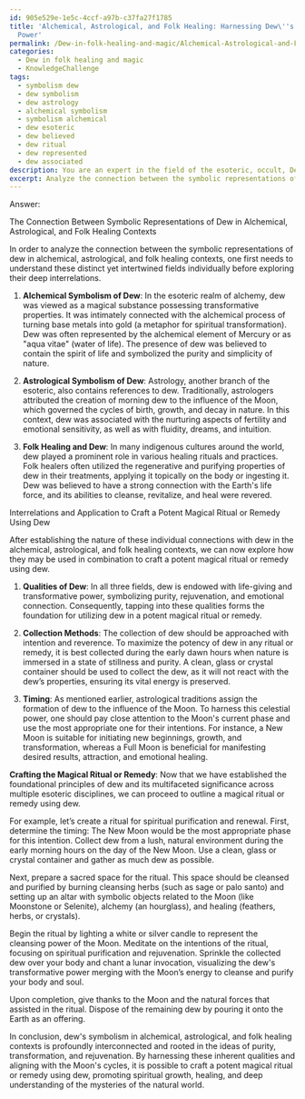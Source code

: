 ```yaml
---
id: 905e529e-1e5c-4ccf-a97b-c37fa27f1785
title: 'Alchemical, Astrological, and Folk Healing: Harnessing Dew\''s Transformative
  Power'
permalink: /Dew-in-folk-healing-and-magic/Alchemical-Astrological-and-Folk-Healing-Harnessing-Dews-Transformative-Power/
categories:
  - Dew in folk healing and magic
  - KnowledgeChallenge
tags:
  - symbolism dew
  - dew symbolism
  - dew astrology
  - alchemical symbolism
  - symbolism alchemical
  - dew esoteric
  - dew believed
  - dew ritual
  - dew represented
  - dew associated
description: You are an expert in the field of the esoteric, occult, Dew in folk healing and magic and Education. You are a writer of tests, challenges, books and deep knowledge on Dew in folk healing and magic for initiates and students to gain deep insights and understanding from. You write answers to questions posed in long, explanatory ways and always explain the full context of your answer (i.e., related concepts, formulas, examples, or history), as well as the step-by-step thinking process you take to answer the challenges. Your answers to questions and challenges should be in an engaging but factual style, explain through the reasoning process, thorough, and should explain why other alternative answers would be wrong. Summarize the key themes, ideas, and conclusions at the end.
excerpt: Analyze the connection between the symbolic representations of dew in alchemical, astrological, and folk healing contexts, and explore how these interrelated concepts can be applied to craft a potent magical ritual or remedy using dew, considering its qualities, collection methods, and timing.
---
```

Answer:

The Connection Between Symbolic Representations of Dew in Alchemical, Astrological, and Folk Healing Contexts

In order to analyze the connection between the symbolic representations of dew in alchemical, astrological, and folk healing contexts, one first needs to understand these distinct yet intertwined fields individually before exploring their deep interrelations.

1. **Alchemical Symbolism of Dew**: In the esoteric realm of alchemy, dew was viewed as a magical substance possessing transformative properties. It was intimately connected with the alchemical process of turning base metals into gold (a metaphor for spiritual transformation). Dew was often represented by the alchemical element of Mercury or as "aqua vitae" (water of life). The presence of dew was believed to contain the spirit of life and symbolized the purity and simplicity of nature.

2. **Astrological Symbolism of Dew**: Astrology, another branch of the esoteric, also contains references to dew. Traditionally, astrologers attributed the creation of morning dew to the influence of the Moon, which governed the cycles of birth, growth, and decay in nature. In this context, dew was associated with the nurturing aspects of fertility and emotional sensitivity, as well as with fluidity, dreams, and intuition.

3. **Folk Healing and Dew**: In many indigenous cultures around the world, dew played a prominent role in various healing rituals and practices. Folk healers often utilized the regenerative and purifying properties of dew in their treatments, applying it topically on the body or ingesting it. Dew was believed to have a strong connection with the Earth's life force, and its abilities to cleanse, revitalize, and heal were revered.

Interrelations and Application to Craft a Potent Magical Ritual or Remedy Using Dew

After establishing the nature of these individual connections with dew in the alchemical, astrological, and folk healing contexts, we can now explore how they may be used in combination to craft a potent magical ritual or remedy using dew.

1. **Qualities of Dew**: In all three fields, dew is endowed with life-giving and transformative power, symbolizing purity, rejuvenation, and emotional connection. Consequently, tapping into these qualities forms the foundation for utilizing dew in a potent magical ritual or remedy.

2. **Collection Methods**: The collection of dew should be approached with intention and reverence. To maximize the potency of dew in any ritual or remedy, it is best collected during the early dawn hours when nature is immersed in a state of stillness and purity. A clean, glass or crystal container should be used to collect the dew, as it will not react with the dew’s properties, ensuring its vital energy is preserved.

3. **Timing**: As mentioned earlier, astrological traditions assign the formation of dew to the influence of the Moon. To harness this celestial power, one should pay close attention to the Moon's current phase and use the most appropriate one for their intentions. For instance, a New Moon is suitable for initiating new beginnings, growth, and transformation, whereas a Full Moon is beneficial for manifesting desired results, attraction, and emotional healing.

**Crafting the Magical Ritual or Remedy**: Now that we have established the foundational principles of dew and its multifaceted significance across multiple esoteric disciplines, we can proceed to outline a magical ritual or remedy using dew.

For example, let’s create a ritual for spiritual purification and renewal. First, determine the timing: The New Moon would be the most appropriate phase for this intention. Collect dew from a lush, natural environment during the early morning hours on the day of the New Moon. Use a clean, glass or crystal container and gather as much dew as possible.

Next, prepare a sacred space for the ritual. This space should be cleansed and purified by burning cleansing herbs (such as sage or palo santo) and setting up an altar with symbolic objects related to the Moon (like Moonstone or Selenite), alchemy (an hourglass), and healing (feathers, herbs, or crystals).

Begin the ritual by lighting a white or silver candle to represent the cleansing power of the Moon. Meditate on the intentions of the ritual, focusing on spiritual purification and rejuvenation. Sprinkle the collected dew over your body and chant a lunar invocation, visualizing the dew's transformative power merging with the Moon’s energy to cleanse and purify your body and soul.

Upon completion, give thanks to the Moon and the natural forces that assisted in the ritual. Dispose of the remaining dew by pouring it onto the Earth as an offering.

In conclusion, dew's symbolism in alchemical, astrological, and folk healing contexts is profoundly interconnected and rooted in the ideas of purity, transformation, and rejuvenation. By harnessing these inherent qualities and aligning with the Moon's cycles, it is possible to craft a potent magical ritual or remedy using dew, promoting spiritual growth, healing, and deep understanding of the mysteries of the natural world.
